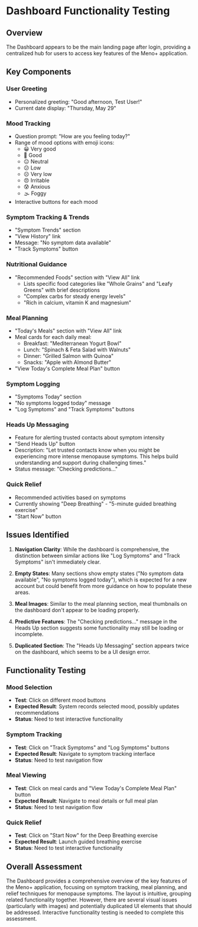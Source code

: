 # Dashboard Functionality Testing

## Overview

The Dashboard appears to be the main landing page after login, providing a centralized hub for users to access key features of the Meno+ application.

## Key Components

### User Greeting
- Personalized greeting: "Good afternoon, Test User!"
- Current date display: "Thursday, May 29"

### Mood Tracking
- Question prompt: "How are you feeling today?"
- Range of mood options with emoji icons:
  - 😀 Very good
  - 🙂 Good
  - 😐 Neutral
  - 😕 Low
  - ☹️ Very low
  - 😠 Irritable
  - 😰 Anxious
  - 🌫️ Foggy
- Interactive buttons for each mood

### Symptom Tracking & Trends
- "Symptom Trends" section
- "View History" link
- Message: "No symptom data available"
- "Track Symptoms" button

### Nutritional Guidance
- "Recommended Foods" section with "View All" link
  - Lists specific food categories like "Whole Grains" and "Leafy Greens" with brief descriptions
  - "Complex carbs for steady energy levels"
  - "Rich in calcium, vitamin K and magnesium"

### Meal Planning
- "Today's Meals" section with "View All" link
- Meal cards for each daily meal:
  - Breakfast: "Mediterranean Yogurt Bowl"
  - Lunch: "Spinach & Feta Salad with Walnuts"
  - Dinner: "Grilled Salmon with Quinoa"
  - Snacks: "Apple with Almond Butter"
- "View Today's Complete Meal Plan" button

### Symptom Logging
- "Symptoms Today" section
- "No symptoms logged today" message
- "Log Symptoms" and "Track Symptoms" buttons

### Heads Up Messaging
- Feature for alerting trusted contacts about symptom intensity
- "Send Heads Up" button
- Description: "Let trusted contacts know when you might be experiencing more intense menopause symptoms. This helps build understanding and support during challenging times."
- Status message: "Checking predictions..."

### Quick Relief
- Recommended activities based on symptoms
- Currently showing "Deep Breathing" - "5-minute guided breathing exercise"
- "Start Now" button

## Issues Identified

1. **Navigation Clarity**: While the dashboard is comprehensive, the distinction between similar actions like "Log Symptoms" and "Track Symptoms" isn't immediately clear.

2. **Empty States**: Many sections show empty states ("No symptom data available", "No symptoms logged today"), which is expected for a new account but could benefit from more guidance on how to populate these areas.

3. **Meal Images**: Similar to the meal planning section, meal thumbnails on the dashboard don't appear to be loading properly.

4. **Predictive Features**: The "Checking predictions..." message in the Heads Up section suggests some functionality may still be loading or incomplete.

5. **Duplicated Section**: The "Heads Up Messaging" section appears twice on the dashboard, which seems to be a UI design error.

## Functionality Testing

### Mood Selection
- **Test**: Click on different mood buttons
- **Expected Result**: System records selected mood, possibly updates recommendations
- **Status**: Need to test interactive functionality

### Symptom Tracking
- **Test**: Click on "Track Symptoms" and "Log Symptoms" buttons
- **Expected Result**: Navigate to symptom tracking interface
- **Status**: Need to test navigation flow

### Meal Viewing
- **Test**: Click on meal cards and "View Today's Complete Meal Plan" button
- **Expected Result**: Navigate to meal details or full meal plan
- **Status**: Need to test navigation flow

### Quick Relief
- **Test**: Click on "Start Now" for the Deep Breathing exercise
- **Expected Result**: Launch guided breathing exercise
- **Status**: Need to test interactive functionality

## Overall Assessment

The Dashboard provides a comprehensive overview of the key features of the Meno+ application, focusing on symptom tracking, meal planning, and relief techniques for menopause symptoms. The layout is intuitive, grouping related functionality together. However, there are several visual issues (particularly with images) and potentially duplicated UI elements that should be addressed. Interactive functionality testing is needed to complete this assessment.
